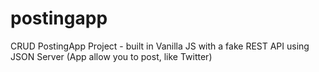 # postingapp
CRUD PostingApp Project - built in Vanilla JS with a fake REST API using JSON Server (App allow you to post, like Twitter)
